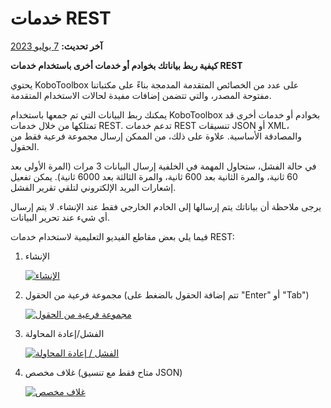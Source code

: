 # خدمات REST
**آخر تحديث:** <a href="https://github.com/kobotoolbox/docs/blob/7ca46b8455887292b012aeb709e7e244245bf6b9/source/rest_services.md" class="reference">7 يوليو 2023</a>

**كيفية ربط بياناتك بخوادم أو خدمات أخرى باستخدام خدمات REST**

يحتوي KoboToolbox على عدد من الخصائص المتقدمة المدمجة بناءً على مكتباتنا مفتوحة المصدر، والتي تتضمن إضافات مفيدة لحالات الاستخدام المتقدمة.

يمكنك ربط البيانات التي تم جمعها باستخدام KoboToolbox بخوادم أو خدمات أخرى قد تمتلكها من خلال خدمات REST. تدعم خدمات REST تنسيقات JSON أو XML، والمصادقة الأساسية. علاوة على ذلك، من الممكن إرسال مجموعة فرعية فقط من الحقول.

في حالة الفشل، ستحاول المهمة في الخلفية إرسال البيانات 3 مرات (المرة الأولى بعد 60 ثانية، والمرة الثانية بعد 600 ثانية، والمرة الثالثة بعد 6000 ثانية). يمكن تفعيل إشعارات البريد الإلكتروني لتلقي تقرير الفشل.

يرجى ملاحظة أن بياناتك يتم إرسالها إلى الخادم الخارجي فقط عند الإنشاء. لا يتم إرسال أي شيء عند تحرير البيانات.

فيما يلي بعض مقاطع الفيديو التعليمية لاستخدام خدمات REST:

1. الإنشاء

    [![الإنشاء](/images/rest_services/thumbnail_1.jpg)](https://fast.wistia.net/embed/iframe/6i2hw2gcr1 "Creation")

2. مجموعة فرعية من الحقول (تتم إضافة الحقول بالضغط على "Enter" أو "Tab")

    [![مجموعة فرعية من الحقول](/images/rest_services/thumbnail_2.jpg)](https://fast.wistia.net/embed/iframe/u6su0atm2w "Subset of fields")

3. الفشل/إعادة المحاولة

    [![الفشل / إعادة المحاولة](/images/rest_services/thumbnail_3.jpg)](https://fast.wistia.net/embed/iframe/7my5eab5lm "Failure / Retry")

4. غلاف مخصص (متاح فقط مع تنسيق JSON)

    [![غلاف مخصص](/images/rest_services/thumbnail_4.jpg)](https://fast.wistia.net/embed/iframe/pd0czyksbx "Custom Wrapper")